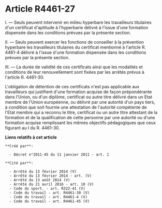 # Article R4461-27

I. ― Seuls peuvent intervenir en milieu hyperbare les travailleurs titulaires d'un certificat d'aptitude à l'hyperbarie
délivré à l'issue d'une formation dispensée dans les conditions prévues par la présente section. 

II. ― Seuls peuvent exercer les fonctions de conseiller à la prévention hyperbare les travailleurs titulaires du certificat
mentionné à l'article R. 4461-4 délivré à l'issue d'une formation dispensée dans les conditions prévues par la présente
section. 

III. ― La durée de validité de ces certificats ainsi que les modalités et conditions de leur renouvellement sont fixées par
les arrêtés prévus à l'article R. 4461-30.

L'obligation de détention de ces certificats n'est pas applicable aux travailleurs qui justifient d'une formation acquise de
façon prépondérante dans l'Union, ou d'un diplôme, certificat ou autre titre délivré dans un Etat membre de l'Union
européenne, ou délivré par une autorité d'un pays tiers, à condition que soit fournie une attestation de l'autorité
compétente de l'Etat membre qui a reconnu le titre, certificat ou un autre titre attestant de la formation et de la
qualification de cette personne par une autorité ou d'une formation acquise remplissant les mêmes objectifs pédagogiques que
ceux figurant au I du R. 4461-30.

**Liens relatifs à cet article**

	**Créé par**:

	  - Décret n°2011-45 du 11 janvier 2011 - art. 1

	**Cité par**:

	  - Arrêté du 13 février 2014 (V)
	  - Arrêté du 13 février 2014 - art. (V)
	  - Arrêté du 13 août 2014 (V)
	  - Arrêté du 21 avril 2016 - art. 10 (V)
	  - Code du sport. - art. R322-41 (V)
	  - Code du travail - art. R4461-30 (V)
	  - Code du travail - art. R4461-4 (V)
	  - Code du travail - art. R4461-45 (V)

